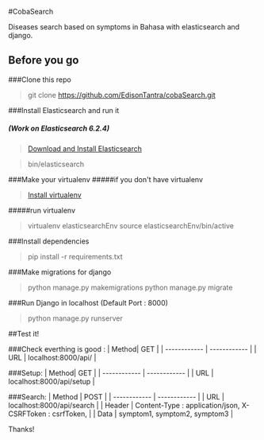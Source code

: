 #CobaSearch

Diseases search based on symptoms in Bahasa with elasticsearch and django.

## Before you go
###Clone this repo
>git clone https://github.com/EdisonTantra/cobaSearch.git

###Install Elasticsearch and run it
##### (Work on Elasticsearch 6.2.4)

> [Download and Install Elasticsearch](http://https://www.elastic.co/guide/en/elasticsearch/reference/current/install-elasticsearch.html "Download and Install Elasticsearch")

>bin/elasticsearch

###Make your virtualenv
#####if you don't have virtualenv
>[Install virtualenv](https://virtualenv.pypa.io/en/stable/installation/ "Install virtualenv")

#####run virtualenv
>virtualenv elasticsearchEnv
>source elasticsearchEnv/bin/active

###Install dependencies
>pip install -r requirements.txt

###Make migrations for django
>python manage.py makemigrations
>python manage.py migrate

###Run Django in localhost (Default Port : 8000)
>python manage.py runserver

##Test it!

###Check everthing is good :
|   Method| GET  |
| ------------ | ------------ |
|  URL |  localhost:8000/api/  |

###Setup:
|   Method| GET  |
| ------------ | ------------ |
|  URL |  localhost:8000/api/setup  |

###Search:
| Method  | POST  |
| ------------ | ------------ |
|  URL |  localhost:8000/api/search |
| Header  | Content-Type : application/json,  X-CSRFToken : csrfToken, |
|  Data | symptom1, symptom2, symptom3  |

Thanks!
